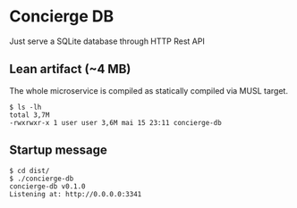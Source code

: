 # Concierge DB

Just serve a SQLite database through HTTP Rest API

## Lean artifact (~4 MB)
The whole microservice is compiled as statically compiled via MUSL target.
```
$ ls -lh
total 3,7M
-rwxrwxr-x 1 user user 3,6M mai 15 23:11 concierge-db
```

## Startup message
```
$ cd dist/
$ ./concierge-db 
concierge-db v0.1.0
Listening at: http://0.0.0.0:3341
```
